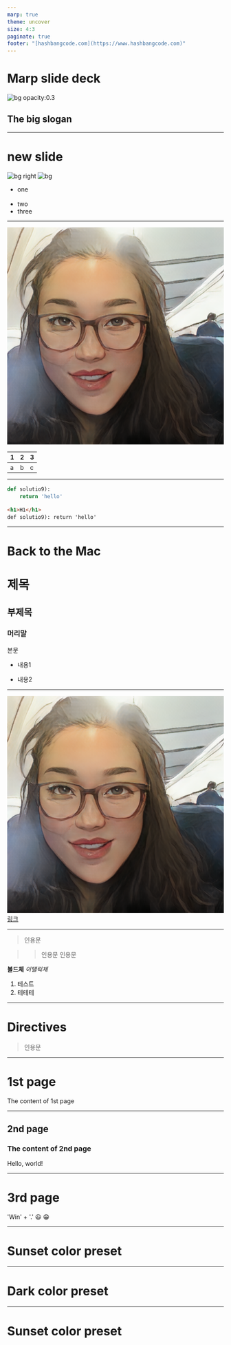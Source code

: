 ```yaml
---
marp: true
theme: uncover
size: 4:3
paginate: true
footer: "[hashbangcode.com](https://www.hashbangcode.com)"
---
```


# Marp slide deck

<!-- _class: invert -->

![bg opacity:0.3](https://picsum.photos/720?image=20)

## The big slogan <!-- fit -->

---

# new slide

![bg right](https://picsum.photos/720?image=29)
![bg](https://picsum.photos/720?image=20)

- one
  <br>
  <br>
- two
  <br>
- three

---

![height:400px width:400px](김연미비행기.png)

| 1   | 2   | 3   |
| --- | --- | --- |
| a   | b   | c   |

---

```python
def solutio9):
    return 'hello'

```

```html
<h1>H1</h1>
def solutio9): return 'hello'
```

---

# Back to the Mac

# 제목

## 부제목

### 머리말

본문

- 내용1

* 내용2

---

![이미지](김연미비행기.png)
[링크](http://naver.com)

---

> 인용문

> > 인용문
> > 인용문

**볼드체**
_이탤릭체_

1. 테스트
2. 테테테

---

<!-- _class: lead -->

# Directives

> 인용문

<!-- page_number: true -->

---

# 1st page

The content of 1st page

---

## 2nd page

### The content of 2nd page

Hello, world!

---

# 3rd page

'Win' + '.'
😃
😁

---

<!-- colorPreset: sunset -->

# Sunset color preset

---

<!-- _colorPreset: dark -->

# Dark color preset

---

# Sunset color preset
